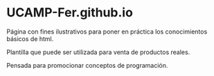 # UCAMP-Fer.github.io

Página con fines ilustrativos para poner en práctica los conocimientos básicos de html.

Plantilla que puede ser utilizada para venta de productos reales.

Pensada para promocionar conceptos de programación.
